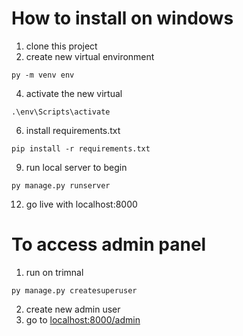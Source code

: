 # How to install on windows
1. clone this project
2. create new virtual environment
```
py -m venv env
```
4. activate the new virtual
```
.\env\Scripts\activate
```
6. install requirements.txt
 ```
pip install -r requirements.txt
```
9. run local server to begin
```
py manage.py runserver
```
12. go live with localhost:8000

# To access admin panel

 1. run on trimnal 
 ```
 py manage.py createsuperuser
 ```
 2. create new admin user
 2. go to [localhost:8000/admin](http://localhost:8000/admin)
